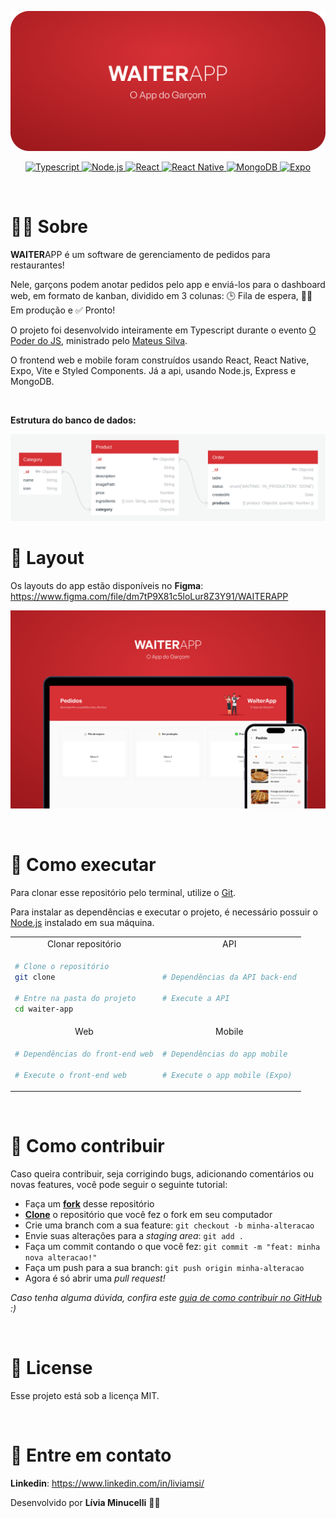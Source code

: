 <p align="center">
  <img src="./.github/banner-logo.png" alt="WAITERAPP" />
</p>

<p align="center">
  <a href="https://www.typescriptlang.org/">
    <img
      alt="Typescript"
      src="https://img.shields.io/badge/Typescript-710e10.svg?style=flat-square&logo=typescript&logoColor=white"
    />
  </a>
  <a href="https://nodejs.org/">
    <img
      alt="Node.js"
      src="https://img.shields.io/badge/Node.js-8a1114.svg?style=flat-square&logo=node.js&logoColor=white"
    />
  </a>
  <a href="https://reactjs.org/">
    <img
      alt="React"
      src="https://img.shields.io/badge/React-9f1416.svg?style=flat-square&logo=react&logoColor=white"
    />
  </a>
  <a href="https://reactnative.dev/">
    <img
      alt="React Native"
      src="https://img.shields.io/badge/React%20Native-b61619.svg?style=flat-square&logo=react&logoColor=white"
    />
  </a>
  <a href="https://www.mongodb.com/">
    <img
      alt="MongoDB"
      src="https://img.shields.io/badge/MongoDB-cc191c.svg?style=flat-square&logo=mongodb&logoColor=white"
    />
  </a>
  <a href="https://expo.dev/">
    <img
      alt="Expo"
      src="https://img.shields.io/badge/Expo-e31c1f.svg?style=flat-square&logo=expo&logoColor=white"
    />
  </a>
</p>

<br />

# 👨‍🍳 Sobre

**WAITER**APP é um software de gerenciamento de pedidos para restaurantes!

Nele, garçons podem anotar pedidos pelo app e enviá-los para o dashboard web, em formato de kanban,
dividido em 3 colunas: 🕒 Fila de espera, 👨‍🍳 Em produção e ✅ Pronto!

O projeto foi desenvolvido inteiramente em Typescript durante o evento [O Poder do JS](https://opoderdojs.jstack.com.br/),
ministrado pelo [Mateus Silva](https://www.linkedin.com/in/mateusilva/).

O frontend web e mobile foram construídos usando React, React Native, Expo, Vite e Styled Components.
Já a api, usando Node.js, Express e MongoDB.

<br />

**Estrutura do banco de dados:**

<img alt="QuickDBD" src="./.github/db-diagram.png" />

<br />

# 🎨 Layout

Os layouts do app estão disponíveis no **Figma**: https://www.figma.com/file/dm7tP9X81c5loLur8Z3Y91/WAITERAPP

<p align="center">
  <img src="./.github/layout.png" alt="WAITERAPP" />
</p>

<br />

# 🤔 Como executar

Para clonar esse repositório pelo terminal, utilize o [Git](https://git-scm.com/).

Para instalar as dependências e executar o projeto, é necessário possuir o [Node.js](https://nodejs.org/) instalado em sua máquina.

<table>
<tr>
<td align="center">Clonar repositório</td><td align="center">API</td>
</tr>
<tr>
<tr>
<td>

```bash
# Clone o repositório
git clone 

# Entre na pasta do projeto
cd waiter-app
```

</td>
<td>

```bash
# Dependências da API back-end

# Execute a API
```

</td>
</tr>
<tr>
<td align="center">Web</td><td align="center">Mobile</td>
</tr>
<tr>
<td>

```bash
# Dependências do front-end web

# Execute o front-end web
```

</td>
<td>

```bash
# Dependências do app mobile

# Execute o app mobile (Expo)
```

</td>
</tr>
</table>

<br />

# 💭 Como contribuir

Caso queira contribuir, seja corrigindo bugs, adicionando comentários ou novas features, você pode seguir o seguinte tutorial:

- Faça um **[fork](https://help.github.com/pt/github/getting-started-with-github/fork-a-repo)** desse repositório
- **[Clone](https://help.github.com/pt/github/creating-cloning-and-archiving-repositories/cloning-a-repository)** o repositório que você fez o fork em seu computador
- Crie uma branch com a sua feature: `git checkout -b minha-alteracao`
- Envie suas alterações para a _staging area_: `git add .`
- Faça um commit contando o que você fez: `git commit -m "feat: minha nova alteracao!"`
- Faça um push para a sua branch: `git push origin minha-alteracao`
- Agora é só abrir uma _pull request!_

_Caso tenha alguma dúvida, confira este [guia de como contribuir no GitHub](https://github.com/firstcontributions/first-contributions/blob/master/translations/README.pt_br.md) :)_

<br />

# 📝 License

Esse projeto está sob a licença MIT.

<br />

# 📮 Entre em contato

**Linkedin**: https://www.linkedin.com/in/liviamsi/

Desenvolvido por **Lívia Minucelli** 👋🏻
